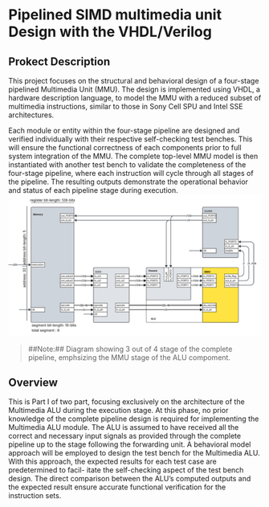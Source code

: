 # Pipelined SIMD multimedia unit Design with the VHDL/Verilog

## Prokect Description
This project focuses on the structural and behavioral design of a four-stage pipelined Multimedia Unit (MMU). The design is implemented using VHDL, a hardware description language, to model the MMU with a reduced subset of multimedia instructions, similar to those in Sony Cell SPU and Intel SSE architectures.
  
Each module or entity within the four-stage pipeline are designed and verified individually with their respective self-checking test benches. This will ensure the functional correctness of each components prior to full system integration of the MMU. The complete top-level MMU model is then instantiated with another test bench to validate the completeness of the four-stage pipeline, where each instruction will cycle through all stages of the pipeline. The resulting outputs demonstrate the operational behavior and status of each pipeline stage during execution.
![System diagram](./image/diagram.png)
> ##Note:## Diagram showing 3 out of 4 stage of the complete pipeline, emphsizing the MMU stage of the ALU compoment.
## Overview
This is Part I of two part, focusing exclusively on the architecture
of the Multimedia ALU during the execution stage. At this phase, no prior knowledge
of the complete pipeline design is required for implementing the Multimedia ALU module.
The ALU is assumed to have received all the correct and necessary input signals as provided
through the complete pipeline up to the stage following the forwarding unit.
A behavioral model approach will be employed to design the test bench for the Multimedia
ALU. With this approach, the expected results for each test case are predetermined to facil-
itate the self-checking aspect of the test bench design. The direct comparison between the
ALU’s computed outputs and the expected result ensure accurate functional verification for
the instruction sets.
